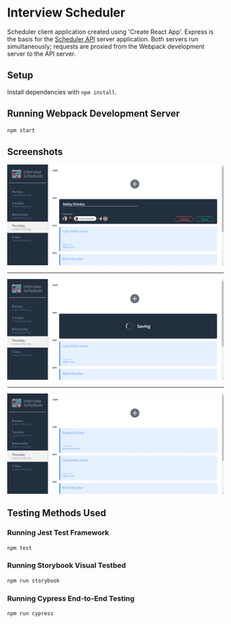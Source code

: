 # Interview Scheduler

Scheduler client application created using 'Create React App'. Express is the basis for the [Scheduler API](https://github.com/robbydhindsa/scheduler-api) server application. Both servers run simultaneously; requests are proxied from the Webpack development server to the API server. 

## Setup

Install dependencies with `npm install`.

## Running Webpack Development Server

```sh
npm start
```

## Screenshots
!["Screenshot of appointment booking form"](https://github.com/robbydhindsa/scheduler/blob/master/docs/booking-form.png?raw=true)

---

!["Screenshot of appointment being saved"](https://github.com/robbydhindsa/scheduler/blob/master/docs/saving-appointment.png?raw=true)

---

!["Screenshot of booked appointment"](https://github.com/robbydhindsa/scheduler/blob/master/docs/completed-form.png?raw=true)

## Testing Methods Used

### Running Jest Test Framework

```sh
npm test
```

### Running Storybook Visual Testbed

```sh
npm run storybook
```

### Running Cypress End-to-End Testing

```sh
npm run cypress
```
